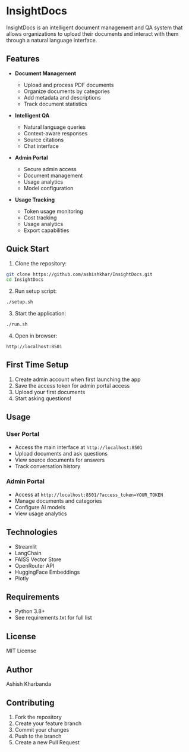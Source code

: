 # InsightDocs

InsightDocs is an intelligent document management and QA system that allows organizations to upload their documents and interact with them through a natural language interface.

## Features

- **Document Management**
  - Upload and process PDF documents
  - Organize documents by categories
  - Add metadata and descriptions
  - Track document statistics

- **Intelligent QA**
  - Natural language queries
  - Context-aware responses
  - Source citations
  - Chat interface

- **Admin Portal**
  - Secure admin access
  - Document management
  - Usage analytics
  - Model configuration

- **Usage Tracking**
  - Token usage monitoring
  - Cost tracking
  - Usage analytics
  - Export capabilities

## Quick Start

1. Clone the repository:
```bash
git clone https://github.com/ashishkhar/InsightDocs.git
cd InsightDocs
```

2. Run setup script:
```bash
./setup.sh
```

3. Start the application:
```bash
./run.sh
```

4. Open in browser:
```
http://localhost:8501
```

## First Time Setup

1. Create admin account when first launching the app
2. Save the access token for admin portal access
3. Upload your first documents
4. Start asking questions!

## Usage

### User Portal
- Access the main interface at `http://localhost:8501`
- Upload documents and ask questions
- View source documents for answers
- Track conversation history

### Admin Portal
- Access at `http://localhost:8501/?access_token=YOUR_TOKEN`
- Manage documents and categories
- Configure AI models
- View usage analytics

## Technologies

- Streamlit
- LangChain
- FAISS Vector Store
- OpenRouter API
- HuggingFace Embeddings
- Plotly

## Requirements

- Python 3.8+
- See requirements.txt for full list

## License

MIT License

## Author

Ashish Kharbanda

## Contributing

1. Fork the repository
2. Create your feature branch
3. Commit your changes
4. Push to the branch
5. Create a new Pull Request 
